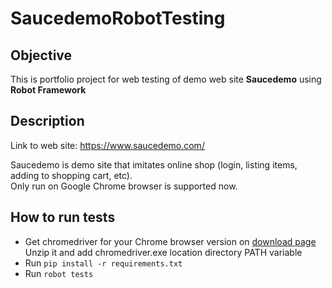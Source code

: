 # SaucedemoRobotTesting

## Objective

This is portfolio project for web testing of demo web site **Saucedemo**  using **Robot Framework**

## Description

Link to web site: https://www.saucedemo.com/

Saucedemo is demo site that imitates online shop (login, listing items, adding to shopping cart, etc).  
Only run on Google Chrome browser is supported now.

## How to run tests
- Get chromedriver for your Chrome browser version on [download page](https://chromedriver.chromium.org/downloads)  
Unzip it and add chromedriver.exe location directory PATH variable
- Run `pip install -r requirements.txt`  
- Run `robot tests`  

